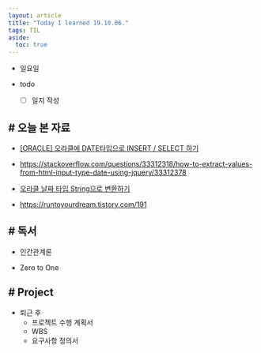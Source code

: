 ```yaml
---
layout: article
title: "Today I learned 19.10.06."
tags: TIL
aside:
  toc: true
---
```


- 일요일
- todo

  - [ ] 일지 작성



## # 오늘 본 자료

- [[ORACLE] 오라클에 DATE타입으로 INSERT / SELECT 하기](http://blog.naver.com/PostView.nhn?blogId=xerosda&logNo=30152191344)

- https://stackoverflow.com/questions/33312318/how-to-extract-values-from-html-input-type-date-using-jquery/33312378

- [오라클 날짜 타입 String으로 변환하기](https://enzycut.tistory.com/entry/오라클-DATE-날짜-타입)
- https://runtoyourdream.tistory.com/191



## # 독서

- 인간관계론

- Zero to One

  

## # Project

- 퇴근 후 
  - 프로젝트 수행 계획서
  - WBS
  - 요구사항 정의서